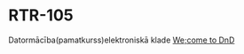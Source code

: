 # RTR-105
Datormācība(pamatkurss)elektroniskā klade
[We;come to DnD](https://comiczone.ru/wp-content/uploads/2019/10/c433543859742e9843f3269d7c5e89863bb2e13e.png)
